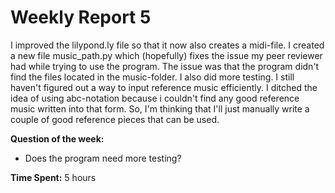 # Weekly Report 5
I improved the lilypond.ly file so that it now also creates a midi-file. I created a new file music_path.py which (hopefully) fixes the issue my peer reviewer had while trying to use the program. The issue was that the program didn't find the files located in the music-folder. I also did more testing. I still haven't figured out a way to input reference music efficiently. I ditched the idea of using abc-notation because i couldn't find any good reference music written into that form. So, I'm thinking that I'll just manually write a couple of good reference pieces that can be used.
  
**Question of the week:**  
- Does the program need more testing?

**Time Spent:** 5 hours

